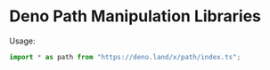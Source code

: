 # Deno Path Manipulation Libraries

Usage:

```ts
import * as path from "https://deno.land/x/path/index.ts";
```
